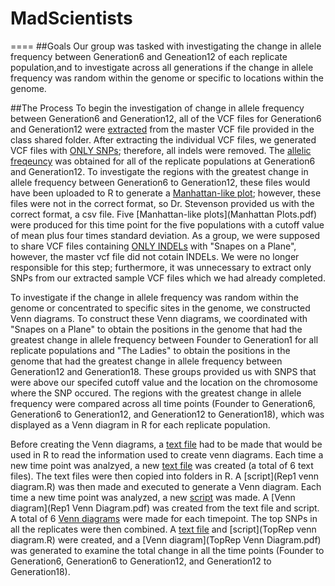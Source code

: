 # MadScientists
====
##Goals
Our group was tasked with investigating the change in allele frequency between Generation6 and Geneation12 of each replicate population,and to investigate across all generations if the change in allele frequency was random within the genome or specific to locations within the genome. 

##The Process
To begin the investigation of change in allele frequency between Generation6 and Generation12, all of the VCF files for Generation6 and Generation12 were [extracted](https://github.com/AUIntroBioinformatics/MadScientists/blob/master/Extract_my_sample.sh) from the master VCF file provided in the class shared folder. After extracting the individual VCF files, we generated VCF files with [ONLY SNPs](https://github.com/AUIntroBioinformatics/MadScientists/blob/master/Keep_SNPs.sh); therefore, all indels were removed. The [allelic freqeuncy](https://github.com/AUIntroBioinformatics/MadScientists/blob/master/AlleleFrequency.sh) was obtained for all of the replicate populations at Generation6 and Generation12. To investigate the regions with the greatest change in allele frequency between Generation6 to Generation12, these files would have been uploaded to R to generate a [Manhattan-like plot](ManhattanPlot.R);  however, these files were not in the correct format, so Dr. Stevenson provided us with the correct format, a csv file. Five [Manhattan-like plots](Manhattan Plots.pdf) were produced for this time point for the five populations with a cutoff value of mean plus four times standard deviation. As a group, we were supposed to share VCF files containing [ONLY INDELs](https://github.com/AUIntroBioinformatics/MadScientists/blob/master/Keep_indels.sh) with "Snapes on a Plane", however, the master vcf file did not cotain INDELs. We were no longer responsible for this step; furthermore, it was unnecessary to extract only SNPs from our extracted sample VCF files which we had already completed. 

To investigate if the change in allele frequency was random within the genome or concentrated to specific sites in the genome, we constructed Venn diagrams.  To construct these Venn diagrams, we coordinated with "Snapes on a Plane" to obtain the positions in the genome that had the greatest change in allele frequency between Founder to Generation1 for all replicate populations and "The Ladies" to obtain the positions in the genome that had the greatest change in allele frequency between Generation12 and Generation18. These groups provided us with SNPS that were above our specifed cutoff value and the location on the chromosome where the SNP occured. The regions with the greatest change in allele frequency were compared across all time points (Founder to Generation6, Generation6 to Generation12, and Generation12 to Generation18), which was displayed as a Venn diagram in R for each replicate population.  

Before creating the Venn diagrams, a [text file](Rep1.txt) had to be made that would be used in R to read the information used to create venn diagrams. Each time a new time point was analzyed, a new [text file](https://github.com/AUIntroBioinformatics/MadScientists.git) was created (a total of 6 text files). The text files were then copied into folders in R. A [script](Rep1 venn diagram.R) was then made and executed to generate a Venn diagram.  Each time a new time point was analyzed, a new [script](https://github.com/AUIntroBioinformatics/MadScientists.git) was made. A [Venn diagram](Rep1 Venn Diagram.pdf) was created from the text file and script. A total of 6 [Venn diagrams](https://github.com/AUIntroBioinformatics/MadScientists.git) were made for each timepoint. The top SNPs in all the replicates were then combined.  A [text file](Top_Rep.txt) and [script](TopRep venn diagram.R) were created, and a [Venn diagram](TopRep Venn Diagram.pdf) was generated to examine the total change in all the time points (Founder to Generation6, Generation6 to Generation12, and Generation12 to Generation18).  
